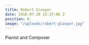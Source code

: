 ```yaml
---
title: Robert Glasper
date: 2016-07-20 15:37:00 Z
position: 6
image: "/uploads/robert-glasper.jpg"
---
```


Pianist and Composer
